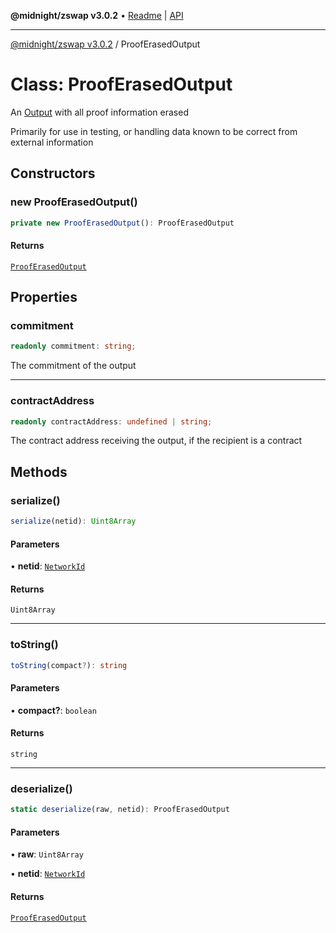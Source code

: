 **@midnight/zswap v3.0.2** • [Readme](../README.md) \| [API](../globals.md)

***

[@midnight/zswap v3.0.2](../README.md) / ProofErasedOutput

# Class: ProofErasedOutput

An [Output](Output.md) with all proof information erased

Primarily for use in testing, or handling data known to be correct from
external information

## Constructors

### new ProofErasedOutput()

```ts
private new ProofErasedOutput(): ProofErasedOutput
```

#### Returns

[`ProofErasedOutput`](ProofErasedOutput.md)

## Properties

### commitment

```ts
readonly commitment: string;
```

The commitment of the output

***

### contractAddress

```ts
readonly contractAddress: undefined | string;
```

The contract address receiving the output, if the recipient is a contract

## Methods

### serialize()

```ts
serialize(netid): Uint8Array
```

#### Parameters

• **netid**: [`NetworkId`](../enumerations/NetworkId.md)

#### Returns

`Uint8Array`

***

### toString()

```ts
toString(compact?): string
```

#### Parameters

• **compact?**: `boolean`

#### Returns

`string`

***

### deserialize()

```ts
static deserialize(raw, netid): ProofErasedOutput
```

#### Parameters

• **raw**: `Uint8Array`

• **netid**: [`NetworkId`](../enumerations/NetworkId.md)

#### Returns

[`ProofErasedOutput`](ProofErasedOutput.md)
